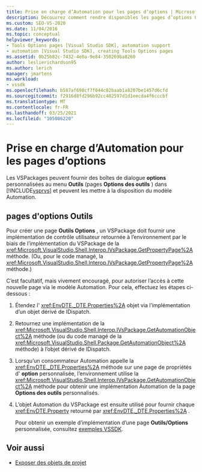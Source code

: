 ```yaml
---
title: Prise en charge d’Automation pour les pages d’options | Microsoft Docs
description: Découvrez comment rendre disponibles les pages d’options Outils personnalisées dans les VSPackages dans le modèle Automation de Visual Studio.
ms.custom: SEO-VS-2020
ms.date: 11/04/2016
ms.topic: conceptual
helpviewer_keywords:
- Tools Options pages [Visual Studio SDK], automation support
- automation [Visual Studio SDK], creating Tools Options pages
ms.assetid: 0b25b82c-7432-4e0a-9e84-350269ba8260
author: leslierichardson95
ms.author: lerich
manager: jmartens
ms.workload:
- vssdk
ms.openlocfilehash: b587af698cf7f044c02baab1a8207be1457d6cfd
ms.sourcegitcommit: f2916d8fd296b92cc402597d1d1eecda4f6cccbf
ms.translationtype: MT
ms.contentlocale: fr-FR
ms.lasthandoff: 03/25/2021
ms.locfileid: "105086220"
---
```

# <a name="automation-support-for-options-pages"></a>Prise en charge d’Automation pour les pages d’options
Les VSPackages peuvent fournir des boîtes de dialogue **options** personnalisées au menu **Outils** (pages **Options des outils** ) dans [!INCLUDE[vsprvs](../../code-quality/includes/vsprvs_md.md)] et peuvent les mettre à la disposition du modèle Automation.

## <a name="tools-options-pages"></a>pages d'options Outils
 Pour créer une page **Outils Options** , un VSPackage doit fournir une implémentation de contrôle utilisateur retournée à l’environnement par le biais de l’implémentation du VSPackage de la <xref:Microsoft.VisualStudio.Shell.Interop.IVsPackage.GetPropertyPage%2A> méthode. (Ou, pour le code managé, la <xref:Microsoft.VisualStudio.Shell.Interop.IVsPackage.GetPropertyPage%2A> méthode.)

 C’est facultatif, mais vivement encouragé, pour autoriser l’accès à cette nouvelle page via le modèle Automation. Pour cela, effectuez les étapes ci-dessous :

1. Étendez l' <xref:EnvDTE._DTE.Properties%2A> objet via l’implémentation d’un objet dérivé de IDispatch.

2. Retournez une implémentation de la <xref:Microsoft.VisualStudio.Shell.Interop.IVsPackage.GetAutomationObject%2A> méthode (ou du code managé de la <xref:Microsoft.VisualStudio.Shell.Package.GetAutomationObject%2A> méthode) à l’objet dérivé de IDispatch.

3. Lorsqu’un consommateur Automation appelle la <xref:EnvDTE._DTE.Properties%2A> méthode sur une page de propriétés d' **option** personnalisée, l’environnement utilise la <xref:Microsoft.VisualStudio.Shell.Interop.IVsPackage.GetAutomationObject%2A> méthode pour obtenir une implémentation Automation de la page **Options des outils** personnalisés.

4. L’objet Automation du VSPackage est ensuite utilisé pour fournir chaque <xref:EnvDTE.Property> retourné par <xref:EnvDTE._DTE.Properties%2A> .

   Pour obtenir un exemple d’implémentation d’une page **Outils/Options** personnalisée, consultez [exemples VSSDK](https://github.com/Microsoft/VSSDK-Extensibility-Samples).

## <a name="see-also"></a>Voir aussi
- [Exposer des objets de projet](../../extensibility/internals/exposing-project-objects.md)
